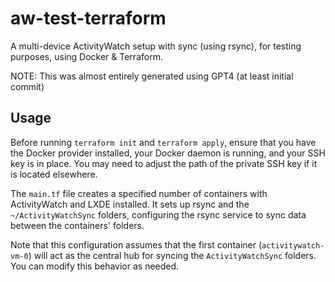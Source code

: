 aw-test-terraform
=================

A multi-device ActivityWatch setup with sync (using rsync), for testing purposes, using Docker & Terraform.

NOTE: This was almost entirely generated using GPT4 (at least initial commit)


## Usage

Before running `terraform init` and `terraform apply`, ensure that you have the Docker provider installed, your Docker daemon is running, and your SSH key is in place. You may need to adjust the path of the private SSH key if it is located elsewhere.

The `main.tf` file creates a specified number of containers with ActivityWatch and LXDE installed. It sets up rsync and the `~/ActivityWatchSync` folders, configuring the rsync service to sync data between the containers' folders.

Note that this configuration assumes that the first container (`activitywatch-vm-0`) will act as the central hub for syncing the `ActivityWatchSync` folders. You can modify this behavior as needed.
